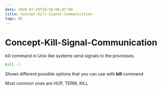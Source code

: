 ```yaml
---
date: 2020-07-29T19:56:08-07:00
title: Concept-Kill-Signal-Communication
tags: OS
---
```


# Concept-Kill-Signal-Communication

kill command in Unix like systems send signals to the processes.

```bash
kill -l
```

Shows different possible options that you can use with **kill** command

Most common ones are HUP, TERM, KILL

